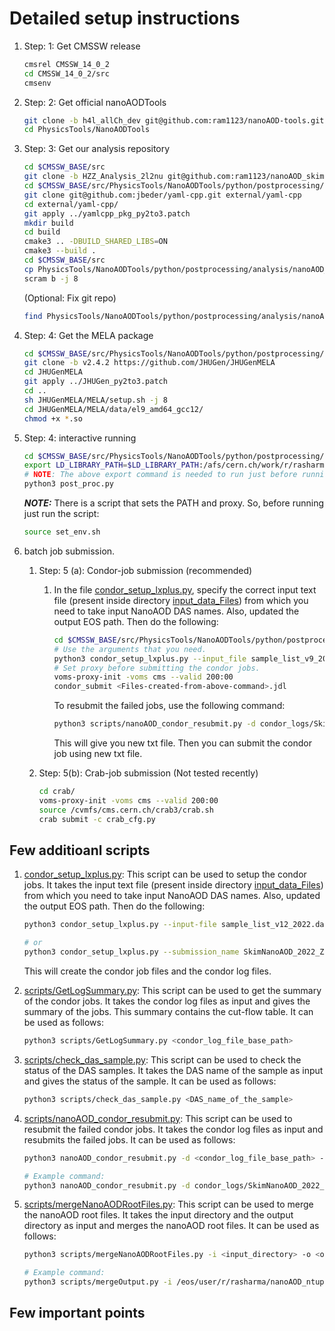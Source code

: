 # Detailed setup instructions

1. Step: 1: Get CMSSW release

   ```bash
   cmsrel CMSSW_14_0_2
   cd CMSSW_14_0_2/src
   cmsenv
   ```

2. Step: 2: Get  official nanoAODTools

   ```bash
   git clone -b h4l_allCh_dev git@github.com:ram1123/nanoAOD-tools.git PhysicsTools/NanoAODTools
   cd PhysicsTools/NanoAODTools
   ```

3. Step: 3: Get our analysis repository

   ```bash
   cd $CMSSW_BASE/src
   git clone -b HZZ_Analysis_2l2nu git@github.com:ram1123/nanoAOD_skim.git PhysicsTools/NanoAODTools/python/postprocessing/analysis/nanoAOD_skim
   cd $CMSSW_BASE/src/PhysicsTools/NanoAODTools/python/postprocessing/analysis/nanoAOD_skim
   git clone git@github.com:jbeder/yaml-cpp.git external/yaml-cpp
   cd external/yaml-cpp/
   git apply ../yamlcpp_pkg_py2to3.patch
   mkdir build
   cd build
   cmake3 .. -DBUILD_SHARED_LIBS=ON
   cmake3 --build .
   cd $CMSSW_BASE/src
   cp PhysicsTools/NanoAODTools/python/postprocessing/analysis/nanoAOD_skim/data/btag/*.csv PhysicsTools/NanoAODTools/data/btagSF/.
   scram b -j 8
   ```

   (Optional: Fix git repo)

   ```bash
   find PhysicsTools/NanoAODTools/python/postprocessing/analysis/nanoAOD_skim/.git/ -name "*.py*" -delete
   ```

4. Step: 4: Get the MELA package

   ```bash
   cd $CMSSW_BASE/src/PhysicsTools/NanoAODTools/python/postprocessing/analysis/nanoAOD_skim/external
   git clone -b v2.4.2 https://github.com/JHUGen/JHUGenMELA
   cd JHUGenMELA
   git apply ../JHUGen_py2to3.patch
   cd ..
   sh JHUGenMELA/MELA/setup.sh -j 8
   cd JHUGenMELA/MELA/data/el9_amd64_gcc12/
   chmod +x *.so
   ```

4. Step: 4: interactive running

   ```bash
   cd $CMSSW_BASE/src/PhysicsTools/NanoAODTools/python/postprocessing/analysis/nanoAOD_skim
   export LD_LIBRARY_PATH=$LD_LIBRARY_PATH:/afs/cern.ch/work/r/rasharma/h2l2nu/checkNewSetup_15July2024/CMSSW_14_0_2/src/PhysicsTools/NanoAODTools/python/postprocessing/analysis/nanoAOD_skim/external/JHUGenMELA/MELA/data/el9_amd64_gcc12
   # NOTE: The above export command is needed to run just before running the post_proc.py script. Otherwise, it will give error.
   python3 post_proc.py
   ```

   ***NOTE:*** There is a script that sets the PATH and proxy. So, before running just run the script:

      ```bash
      source set_env.sh
      ```

5. batch job submission.
   1. Step: 5 (a): Condor-job submission (recommended)
      1. In the file [condor_setup_lxplus.py](condor_setup_lxplus.py), specify the correct input text file (present inside directory [input_data_Files](input_data_Files)) from which you need to take input NanoAOD DAS names. Also, updated the output EOS path. Then do the following:

         ```bash
         cd $CMSSW_BASE/src/PhysicsTools/NanoAODTools/python/postprocessing/analysis/nanoAOD_skim
         # Use the arguments that you need.
         python3 condor_setup_lxplus.py --input_file sample_list_v9_2018.dat
         # Set proxy before submitting the condor jobs.
         voms-proxy-init -voms cms --valid 200:00
         condor_submit <Files-created-from-above-command>.jdl
         ```

         To resubmit the failed jobs, use the following command:

         ```bash
         python3 scripts/nanoAOD_condor_resubmit.py -d condor_logs/SkimNanoAOD_2022_ZXCR/240312_135155/ -s /eos/user/r/rasharma/nanoAOD_ntuples/SkimNanoAOD_2022_ZXCR/ -i submit_condor_jobs_lnujj_SkimNanoAOD_2022_ZXCR.txt -n 1
         ```

         This will give you new txt file. Then you can submit the condor job using new txt file.

   1. Step: 5(b): Crab-job submission (Not tested recently)
      ```bash
      cd crab/
      voms-proxy-init -voms cms --valid 200:00
      source /cvmfs/cms.cern.ch/crab3/crab.sh
      crab submit -c crab_cfg.py
      ```

## Few additioanl scripts

1. [condor_setup_lxplus.py](condor_setup_lxplus.py): This script can be used to setup the condor jobs. It takes the input text file (present inside directory [input_data_Files](input_data_Files)) from which you need to take input NanoAOD DAS names. Also, updated the output EOS path. Then do the following:

   ```bash
   python3 condor_setup_lxplus.py --input-file sample_list_v12_2022.dat

   # or
   python3 condor_setup_lxplus.py --submission_name SkimNanoAOD_2022_ZXCR --input_file sample_list_v12_2022.dat --condor_queue tomorrow
   ```

   This will create the condor job files and the condor log files.

1. [scripts/GetLogSummary.py](scripts/GetLogSummary.py): This script can be used to get the summary of the condor jobs. It takes the condor log files as input and gives the summary of the jobs. This summary contains the cut-flow table. It can be used as follows:

   ```bash
   python3 scripts/GetLogSummary.py <condor_log_file_base_path>
   ```

2. [scripts/check_das_sample.py](scripts/check_das_sample.py): This script can be used to check the status of the DAS samples. It takes the DAS name of the sample as input and gives the status of the sample. It can be used as follows:

   ```bash
   python3 scripts/check_das_sample.py <DAS_name_of_the_sample>
   ```

3. [scripts/nanoAOD_condor_resubmit.py](scripts/nanoAOD_condor_resubmit.py): This script can be used to resubmit the failed condor jobs. It takes the condor log files as input and resubmits the failed jobs. It can be used as follows:

   ```bash
   python3 nanoAOD_condor_resubmit.py -d <condor_log_file_base_path> -s <output_eos_path> -i <submit_jdl_file> -n <number_of_jobs_to_submit>

   # Example command:
   python3 nanoAOD_condor_resubmit.py -d condor_logs/SkimNanoAOD_2022_v12/240229_091018 -s /eos/user/r/rasharma/nanoAOD_ntuples/SkimNanoAOD_2022_v12/ -i submit_condor_jobs_lnujj_SkimNanoAOD_2022_v12.jdl -n 1
   ```

4. [scripts/mergeNanoAODRootFiles.py](scripts/mergeNanoAODRootFiles.py): This script can be used to merge the nanoAOD root files. It takes the input directory and the output directory as input and merges the nanoAOD root files. It can be used as follows:

   ```bash
   python3 scripts/mergeNanoAODRootFiles.py -i <input_directory> -o <output_directory> -f <output_file_name>

   # Example command:
   python3 scripts/mergeOutput.py -i /eos/user/r/rasharma/nanoAOD_ntuples/SkimNanoAOD_2022_ZXCR/EGamma/Run2022G/240312_135155/ -o /eos/user/r/rasharma/nanoAOD_ntuples/SkimNanoAOD_2022_ZXCR/EGamma -f Run2022G.root
   ```


## Few important points
